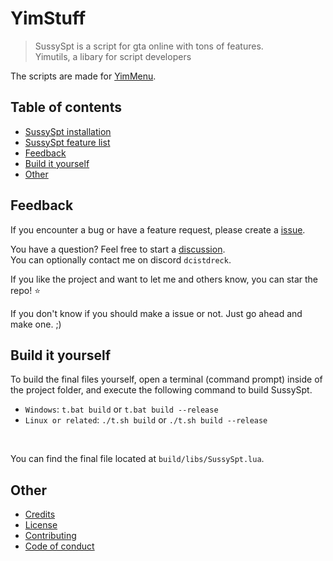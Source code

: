 # YimStuff
> SussySpt is a script for gta online with tons of features.<br />
> Yimutils, a libary for script developers

The scripts are made for [YimMenu](https://github.com/YimMenu/YimMenu).

## Table of contents

 * [SussySpt installation](https://github.com/pierrelasse/YimStuff/blob/master/docs/SussySptInstallation.md)
 * [SussySpt feature list](https://github.com/pierrelasse/YimStuff/blob/master/docs/SussySptFeatures.md)
 * [Feedback](#feedback)
 * [Build it yourself](#build-it-yourself)
 * [Other](#other)

## Feedback

If you encounter a bug or have a feature request, please create a [issue](https://github.com/pierrelasse/YimStuff/issues/new/choose).

You have a question? Feel free to start a [discussion](https://github.com/pierrelasse/YimStuff/discussions/new/choose).<br />
You can optionally contact me on discord `dcistdreck`.

If you like the project and want to let me and others know, you can star the repo! ⭐

If you don't know if you should make a issue or not. Just go ahead and make one. ;)

## Build it yourself

To build the final files yourself,
open a terminal (command prompt) inside of the project folder,
and execute the following command to build SussySpt.
- `Windows`: `t.bat build` or `t.bat build --release`
- `Linux or related`: `./t.sh build` or `./t.sh build --release`

<br />

You can find the final file located at `build/libs/SussySpt.lua`.

## Other

- [Credits](https://github.com/pierrelasse/YimStuff/blob/master/.github/CODE_OF_CONDUCT.md)
- [License](https://github.com/pierrelasse/YimStuff/blob/master/LICENSE)
- [Contributing](https://github.com/pierrelasse/YimStuff/blob/master/.github/CONTRIBUTING.md)
- [Code of conduct](https://github.com/pierrelasse/YimStuff/blob/master/.github/CODE_OF_CONDUCT.md)
